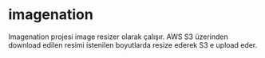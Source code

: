 # imagenation

Imagenation projesi image resizer olarak çalışır. 
AWS S3 üzerinden download edilen resimi istenilen boyutlarda resize ederek  S3 e upload eder.